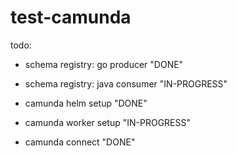 # test-camunda

todo: 

- schema registry: go producer "DONE"

- schema registry: java consumer "IN-PROGRESS"

- camunda helm setup "DONE"

- camunda worker setup "IN-PROGRESS"

- camunda connect "DONE"